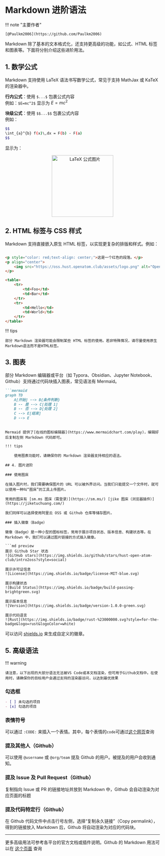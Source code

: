 # Markdown 进阶语法

!!! note "主要作者"

    [@Paulkm2006](https://github.com/Paulkm2006)

Markdown 除了基本的文本格式化，还支持更高级的功能，如公式、HTML 标签和图表等。下面将分别介绍这些进阶用法。

## 1. 数学公式

Markdown 支持使用 LaTeX 语法书写数学公式，常见于支持 MathJax 或 KaTeX 的渲染器中。

**行内公式**：使用 `$...$` 包裹公式内容  
例如：`$E=mc^2$` 显示为 $E=mc^2$

**块级公式**：使用 `$$...$$` 包裹公式内容  
例如：

```bash
$$
\int_{a}^{b} f(x)\,dx = F(b) - F(a)
$$
```

显示为：

<p align="center">
    <img src="https://latex2png.com/pngs/c838ec0ff6cf48f333a310ba72dba65c.png" alt="LaTeX 公式图片" width="200">
</p>

## 2. HTML 标签与 CSS 样式

Markdown 支持直接嵌入原生 HTML 标签，以实现更复杂的排版和样式。例如：

```md preview

<p style="color: red;text-align: center;">这是一个红色的段落。</p>
<p align="center">
    <img src="https://oss.hust.openatom.club/assets/logo.png" alt="OpenAtom Club Logo" width="200" />
</p>

<table>
    <tr>
        <td>Foo</td>
        <td>Bar</td>
    </tr>
    <tr>
        <td>Hello</td>
        <td>World</td>
    </tr>
</table>

```

!!! tips

    部分 Markdown 渲染器可能会限制某些 HTML 标签的使用。若非特殊情况，请尽量使用原生Markdown语法而不是HTML标签。

## 3. 图表

部分 Markdown 编辑器或平台（如 Typora、Obsidian、Jupyter Notebook、Github）支持通过代码块插入图表，常见语法有 Mermaid。

```md preview
```mermaid
graph TD
    A[开始] --> B{条件判断}
    B -- 是 --> C[处理 1]
    B -- 否 --> D[处理 2]
    C --> E[结束]
    D --> E
```
```

Mermaid 提供了[在线的图标编辑器](https://www.mermaidchart.com/play)，编辑好后复制左侧 Markdown 代码即可。

!!! tips

    使用图表功能时，请确保你的 Markdown 渲染器支持相应的语法。

## 4. 图片进阶

### 使用图床

在插入图片时，我们需要确保图片的 URL 可以被外界访问。当我们只能提交一个文件时，就可以使用一种叫“图床”的工具上传图片。

常用的图床有 [sm.ms 图床（需登录）](https://sm.ms/) [jike 图床（浏览器插件）](https://jiketuchuang.com/)

我们同样可以选择使用阿里云 OSS 或 Github 仓库等储存图片。

### 插入徽章（Badge）

徽章（Badge）是一种小型的图标标签，常用于展示项目状态、版本信息、构建状态等。在 Markdown 中，我们可以通过图片链接的方式插入徽章。

```md preview
展示 Github Star 状态
![GitHub stars](https://img.shields.io/github/stars/hust-open-atom-club/intro2oss?style=social)

展示许可证信息
![License](https://img.shields.io/badge/license-MIT-blue.svg)

展示构建状态
![Build Status](https://img.shields.io/badge/build-passing-brightgreen.svg)

展示版本信息
![Version](https://img.shields.io/badge/version-1.0.0-green.svg)

展示代码语言
![Rust](https://img.shields.io/badge/rust-%23000000.svg?style=for-the-badge&logo=rust&logoColor=white)
```


可以访问 [shields.io](https://shields.io/) 来生成自定义的徽章。

## 5. 高级语法

!!! warning

    请注意，以下出现的大部分语法无法被VS Code或本文档渲染，但可用于Github文档中。在使用时，请确保你的目标用户会通过支持的渲染器访问，以达到最优效果

### 勾选框

```markdown
- [ ] 未勾选的项目
- [x] 勾选的项目
```

### 表情符号

可以通过 `:CODE:` 来插入一个表情。其中，每个表情的`code`可通过[这个网页](https://github.com/ikatyang/emoji-cheat-sheet/blob/master/README.md)查询

### 提及其他人（Github）

可以使用 `@username` 或 `@org/team` 提及 Github 的用户。被提及的用户会收到通知。

### 提及 Issue 及 Pull Request（Github）

复制指向 Issue 或 PR 的链接地址并放到 Markdown 中，Github 会自动渲染为对应页面的标题

### 提及代码特定行（Github）

在 Github 代码文件中点击行号左侧，选择“复制永久链接”（Copy permalink），得到的链接放入 Markdown 后，Github 将自动渲染为对应的代码块。

---
更多高级用法可参考各平台的官方文档或插件说明。Github 的 Markdown 用法可以在 [这个页面](https://docs.github.com/en/get-started/writing-on-github/getting-started-with-writing-and-formatting-on-github/basic-writing-and-formatting-syntax) 查询
